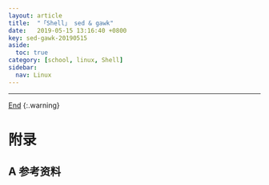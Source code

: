 ```yaml
---
layout: article
title:  "「Shell」 sed & gawk"
date:   2019-05-15 13:16:40 +0800
key: sed-gawk-20190515
aside:
  toc: true
category: [school, linux, Shell]
sidebar:
  nav: Linux
---
```

<span id="head"></span>
<!--more-->




-------------------  
[End](#head)
{:.warning}  


# 附录
## A 参考资料
